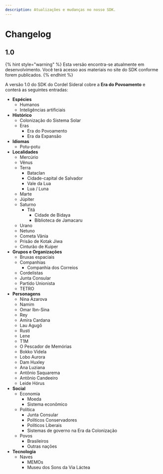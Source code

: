 ```yaml
---
description: Atualizações e mudanças no nosso SDK.
---
```


# Changelog

## 1.0

{% hint style="warning" %}
Esta versão encontra-se atualmente em desenvolvimento. Você terá acesso aos materiais no site do SDK conforme forem publicados.
{% endhint %}

A versão 1.0 do SDK do Cordel Sideral cobre a **Era do Povoamento** e conterá as seguintes entradas:

* **Espécies**
  * Humanos
  * Inteligências artificiais
* **Histórico**
  * Colonização do Sistema Solar
  * Eras
    * Era do Povoamento
    * Era da Expansão
* **Idiomas**
  * Potu-potu
* **Localidades**
  * Mercúrio
  * Vênus
  * Terra
    * Bataclan
    * Cidade-capital de Salvador
    * Vale da Lua
    * Lua / Luna
  * Marte
  * Júpiter
  * Saturno
    * Titã
      * Cidade de Bidaya
      * Biblioteca de Jamacaru
  * Urano
  * Netuno
  * Cometa Vânia
  * Prisão de Kotak Jiwa
  * Cinturão de Kuiper
* **Grupos e Organizações**
  * Bruxas espaciais
  * Companhias
    * Companhia dos Correios
  * Cordelistas
  * Junta Consular
  * Partido Unionista
  * TETRO
* **Personagens**
  * Nina Azarova
  * Namim
  * Omar Ibn-Sina
  * Rey
  * Amira Cardana
  * Lau Agugô
  * Rusti
  * Lene
  * T1M
  * O Pescador de Memórias
  * Bokko Videla
  * Lobo Aurora
  * Dam Huxley
  * Ana Luziana
  * Antônio Saquarema
  * Antônio Candeeiro
  * Leide Hórus
* **Social**
  * Economia
    * Moeda
    * Sistema econômico
  * Política
    * Junta Consular
    * Políticos Conservadores
    * Políticos Liberais
    * Sistemas de governo na Era da Colonização
  * Povos
    * Brasileiros
    * Outras nações
* **Tecnologia**
  * Naves
    * MEMOs
    * Museu dos Sons da Via Láctea

